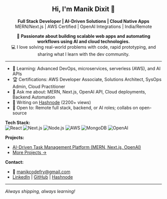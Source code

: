 <h2 align="center">Hi, I'm Manik Dixit 👋</h2>
<p align="center">
  <b>Full Stack Developer | AI-Driven Solutions | Cloud Native Apps</b><br>
  MERN/Next.js | AWS Certified | OpenAI Integrations | India/Remote
</p>

<p align="center">
  🚀 <b>Passionate about building scalable web apps and automating workflows using AI and cloud technologies.</b><br>
  💻 I love solving real-world problems with code, rapid prototyping, and sharing what I learn with the dev community.
</p>

---

- 🌱 Learning: Advanced DevOps, microservices, serverless (AWS), and AI APIs  
- 🏆 Certifications: AWS Developer Associate, Solutions Architect, SysOps Admin, Cloud Practitioner  
- 💬 Ask me about: MERN, Next.js, OpenAI API, Cloud deployments, Backend Automation  
- 📝 Writing on [Hashnode](https://manikdixit.hashnode.dev/) (2200+ views)  
- 🤝 Open to: Remote full stack, backend, or AI roles; collabs on open-source

**Tech Stack:**  
![React](https://img.shields.io/badge/-React-61DAFB?logo=react&logoColor=fff)
![Next.js](https://img.shields.io/badge/-Next.js-000000?logo=nextdotjs&logoColor=fff)
![Node.js](https://img.shields.io/badge/-Node.js-339933?logo=nodedotjs&logoColor=fff)
![AWS](https://img.shields.io/badge/-AWS-232F3E?logo=amazonaws&logoColor=fff)
![MongoDB](https://img.shields.io/badge/-MongoDB-47A248?logo=mongodb&logoColor=fff)
![OpenAI](https://img.shields.io/badge/-OpenAI-412991?logo=openai&logoColor=fff)

**Projects:**  
- [AI-Driven Task Management Platform (MERN, Next.js, OpenAI)](https://github.com/manikD1/AI-Driven-Task-Management-Platform)
- [More Projects →](#)

**Contact:**  
- 📧 manikcodefry@gmail.com  
- [LinkedIn](https://linkedin.com/in/manikdixit/) | [GitHub](https://github.com/manikD1) | [Hashnode](https://manikdixit.hashnode.dev/)

---

_Always shipping, always learning!_
